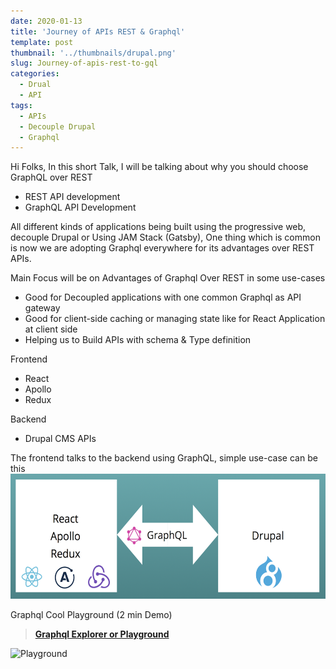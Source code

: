 ```yaml
---
date: 2020-01-13
title: 'Journey of APIs REST & Graphql'
template: post
thumbnail: '../thumbnails/drupal.png'
slug: Journey-of-apis-rest-to-gql
categories:
  - Drual
  - API
tags:
  - APIs
  - Decouple Drupal
  - Graphql
---
```


Hi Folks,
In this short Talk, I will be talking about why you should choose GraphQL over REST 

* REST API development
* GraphQL API Development 

All different kinds of applications being built using the progressive web, decouple Drupal or Using JAM Stack (Gatsby), One thing which is common is now we are adopting Graphql everywhere for its advantages over REST APIs.

Main Focus will be on Advantages of Graphql Over REST in some use-cases

* Good for Decoupled applications with one common Graphql as API gateway 
* Good for client-side caching or managing state like for React Application at client side
* Helping us to Build APIs with schema & Type definition

Frontend
* React
* Apollo
* Redux

Backend
* Drupal CMS APIs

The frontend talks to the backend using GraphQL, simple use-case can be this 
<img class="cp t u fy ak" src="../thumbnails/arch.png" width="600" height="200" role="presentation"/>

Graphql Cool Playground (2 min Demo)
> [**Graphql Explorer or Playground**]()

![Playground]('https://miro.medium.com/max/3600/1*A1eQh4GlSP0Rjnt_u2VifQ.png')


